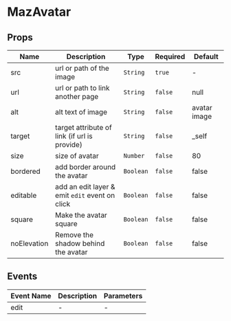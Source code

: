 # MazAvatar

## Props

<!-- @vuese:MazAvatar:props:start -->
|Name|Description|Type|Required|Default|
|---|---|---|---|---|
|src|url or path of the image|`String`|`true`|-|
|url|url or path to link another page|`String`|`false`|null|
|alt|alt text of image|`String`|`false`|avatar image|
|target|target attribute of link (if url is provide)|`String`|`false`|_self|
|size|size of avatar|`Number`|`false`|80|
|bordered|add border around the avatar|`Boolean`|`false`|false|
|editable|add an edit layer & emit `edit` event on click|`Boolean`|`false`|false|
|square|Make the avatar square|`Boolean`|`false`|false|
|noElevation|Remove the shadow behind the avatar|`Boolean`|`false`|false|

<!-- @vuese:MazAvatar:props:end -->


## Events

<!-- @vuese:MazAvatar:events:start -->
|Event Name|Description|Parameters|
|---|---|---|
|edit|-|-|

<!-- @vuese:MazAvatar:events:end -->


